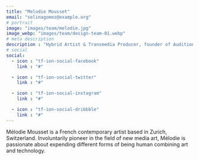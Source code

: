 ```yaml
---
title: "Melodie Mousset"
email: "selinagomez@example.org"
# portrait
image: "images/team/melodie.jpg"
image_webp: "images/team/design-team-01.webp"
# meta description
description : "Hybrid Artist & Transmedia Producer, founder of Audition Records Berlin-Mexico. Winner of the Interactive Composition Konzerthaus Berlin 2019 as VR Interactive Designer; CTM 2017 Radio Lab with the sci-fi Radio Drama 'The Death of The Anthropocene' & PAPIAM 2016 for 'Antagony' VR Chamber Opera. Bonequi currently develops interactive interfaces for invisible music for his Holophrenic Theater project as Member of the National System of Art Creators FONCA"
# social
social:
  - icon : "tf-ion-social-facebook"
    link : "#"

  - icon : "tf-ion-social-twitter"
    link : "#"

  - icon : "tf-ion-social-instagram"
    link : "#"

  - icon : "tf-ion-social-dribbble"
    link : "#"
---
```

Mélodie Mousset is a French contemporary artist based in Zurich, Switzerland. Involuntarily pioneer in the field of new media art, Mélodie is passionate about expending different forms of being human combining art and technology.
